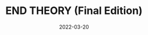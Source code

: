 ---
title: "END THEORY (Final Edition)"
subtitle:
description: "正規 6 輯 Repackage"
icon: "library_music"
weight: 17
date: 2022-03-20
images: ["/docs/younha/end-theory-final/end-theory-final.jpg"]
---